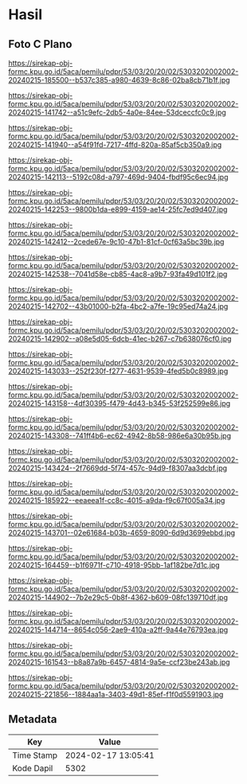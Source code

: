 # Hasil

## Foto C Plano

https://sirekap-obj-formc.kpu.go.id/5aca/pemilu/pdpr/53/03/20/20/02/5303202002002-20240215-185500--b537c385-a980-4639-8c86-02ba8cb71b1f.jpg

https://sirekap-obj-formc.kpu.go.id/5aca/pemilu/pdpr/53/03/20/20/02/5303202002002-20240215-141742--a51c9efc-2db5-4a0e-84ee-53dceccfc0c9.jpg

https://sirekap-obj-formc.kpu.go.id/5aca/pemilu/pdpr/53/03/20/20/02/5303202002002-20240215-141940--a54f91fd-7217-4ffd-820a-85af5cb350a9.jpg

https://sirekap-obj-formc.kpu.go.id/5aca/pemilu/pdpr/53/03/20/20/02/5303202002002-20240215-142113--5192c08d-a797-469d-9404-fbdf95c6ec94.jpg

https://sirekap-obj-formc.kpu.go.id/5aca/pemilu/pdpr/53/03/20/20/02/5303202002002-20240215-142253--9800b1da-e899-4159-ae14-25fc7ed9d407.jpg

https://sirekap-obj-formc.kpu.go.id/5aca/pemilu/pdpr/53/03/20/20/02/5303202002002-20240215-142412--2cede67e-9c10-47b1-81cf-0cf63a5bc39b.jpg

https://sirekap-obj-formc.kpu.go.id/5aca/pemilu/pdpr/53/03/20/20/02/5303202002002-20240215-142538--7041d58e-cb85-4ac8-a9b7-93fa49d101f2.jpg

https://sirekap-obj-formc.kpu.go.id/5aca/pemilu/pdpr/53/03/20/20/02/5303202002002-20240215-142702--43b01000-b2fa-4bc2-a7fe-19c95ed74a24.jpg

https://sirekap-obj-formc.kpu.go.id/5aca/pemilu/pdpr/53/03/20/20/02/5303202002002-20240215-142902--a08e5d05-6dcb-41ec-b267-c7b638076cf0.jpg

https://sirekap-obj-formc.kpu.go.id/5aca/pemilu/pdpr/53/03/20/20/02/5303202002002-20240215-143033--252f230f-f277-4631-9539-4fed5b0c8989.jpg

https://sirekap-obj-formc.kpu.go.id/5aca/pemilu/pdpr/53/03/20/20/02/5303202002002-20240215-143158--4df30395-f479-4d43-b345-53f252599e86.jpg

https://sirekap-obj-formc.kpu.go.id/5aca/pemilu/pdpr/53/03/20/20/02/5303202002002-20240215-143308--741ff4b6-ec62-4942-8b58-986e6a30b95b.jpg

https://sirekap-obj-formc.kpu.go.id/5aca/pemilu/pdpr/53/03/20/20/02/5303202002002-20240215-143424--2f7669dd-5f74-457c-94d9-f8307aa3dcbf.jpg

https://sirekap-obj-formc.kpu.go.id/5aca/pemilu/pdpr/53/03/20/20/02/5303202002002-20240215-185922--eeaeea1f-cc8c-4015-a9da-f9c67f005a34.jpg

https://sirekap-obj-formc.kpu.go.id/5aca/pemilu/pdpr/53/03/20/20/02/5303202002002-20240215-143701--02e61684-b03b-4659-8090-6d9d3699ebbd.jpg

https://sirekap-obj-formc.kpu.go.id/5aca/pemilu/pdpr/53/03/20/20/02/5303202002002-20240215-164459--b1f6971f-c710-4918-95bb-1af182be7d1c.jpg

https://sirekap-obj-formc.kpu.go.id/5aca/pemilu/pdpr/53/03/20/20/02/5303202002002-20240215-144902--7b2e29c5-0b8f-4362-b609-08fc139710df.jpg

https://sirekap-obj-formc.kpu.go.id/5aca/pemilu/pdpr/53/03/20/20/02/5303202002002-20240215-144714--8654c056-2ae9-410a-a2ff-9a44e76793ea.jpg

https://sirekap-obj-formc.kpu.go.id/5aca/pemilu/pdpr/53/03/20/20/02/5303202002002-20240215-161543--b8a87a9b-6457-4814-9a5e-ccf23be243ab.jpg

https://sirekap-obj-formc.kpu.go.id/5aca/pemilu/pdpr/53/03/20/20/02/5303202002002-20240215-221856--1884aa1a-3403-49d1-85ef-f1f0d5591903.jpg


## Metadata

| Key        | Value               |
| ---------- | ------------------- |
| Time Stamp | 2024-02-17 13:05:41 |
| Kode Dapil | 5302                |



